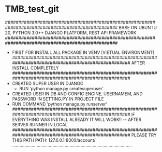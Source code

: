 # TMB_test_git
##################################################################################################
BASE ON UBUNTU 20,
PYTHON 3.0++
DJANGO PLATFORM,
REST API FRAMEWORK
##################################################################################################
- FIRST FOR INSTALL ALL PACKAGE IN VENV [VIETUAL ENVIRONMENT]
##################################################################################################
AFTER INSTALL COMPLETELY
##################################################################################################
- CREATED SUPER USER IN DJANGO
  - RUN 'python manage.py createsuperuser'
- CREATED USER IN DB AND CONFIG ENGINE, USERNAMEM, AND PASSWORD IN SETTING.PY IN PROJECT FILE
- RUN COMMAND 'python manage.py runserver'
##################################################################################################
IF EVERYTHING WAS INSTALL ALREADY IT WILL WORK!! -- AFTER SERVER RUNNER IN LOCAL
##################################################################################################
PLEASE TRY THIS PATH
PATH:
  127.0.0.1:8000/account/
..................................................................................................
